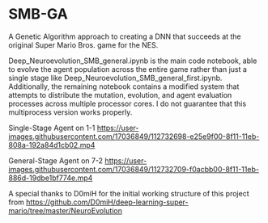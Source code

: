 # SMB-GA
A Genetic Algorithm approach to creating a DNN that succeeds at the original Super Mario Bros. game for the NES.

Deep_Neuroevolution_SMB_general.ipynb is the main code notebook, able to evolve the agent population across the entire game rather than just a single stage like Deep_Neuroevolution_SMB_general_first.ipynb. Additionally, the remaining notebook contains a modified system that attempts to distribute the mutation, evolution, and agent evaluation processes across multiple processor cores. I do not guarantee that this multiprocess version works properly.

Single-Stage Agent on 1-1
https://user-images.githubusercontent.com/17036849/112732698-e25e9f00-8f11-11eb-808a-192a84d1cb02.mp4


General-Stage Agent on 7-2
https://user-images.githubusercontent.com/17036849/112732709-f0acbb00-8f11-11eb-886d-19dbe1bf774e.mp4



A special thanks to D0miH for the initial working structure of this project from https://github.com/D0miH/deep-learning-super-mario/tree/master/NeuroEvolution
